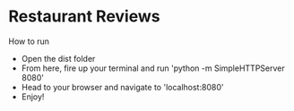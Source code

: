 # Restaurant Reviews

How to run
- Open the dist folder
- From here, fire up your terminal and run 'python -m SimpleHTTPServer 8080'
- Head to your browser and navigate to 'localhost:8080'
- Enjoy!
